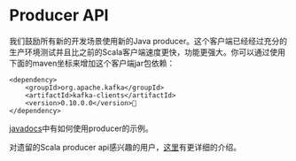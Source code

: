 # Producer API

我们鼓励所有新的开发场景使用新的Java producer。这个客户端已经经过充分的生产环境测试并且比之前的Scala客户端速度更快，功能更强大。你可以通过使用下面的maven坐标来增加这个客户端jar包依赖：
    
    <dependency>
        <groupId>org.apache.kafka</groupId>
        <artifactId>kafka-clients</artifactId>
        <version>0.10.0.0</version>
    </dependency>

[javadocs](http://kafka.apache.org/0100/javadoc/index.html?org/apache/kafka/clients/producer/KafkaProducer.html)中有如何使用producer的示例。

对遗留的Scala producer api感兴趣的用户，[这里](http://kafka.apache.org/081/documentation.html#producerapi)有更详细的介绍。

